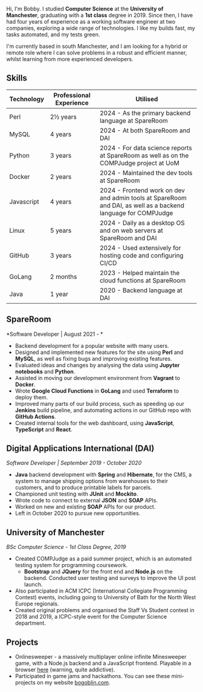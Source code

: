 Hi, I'm Bobby. I studied **Computer Science** at the **University of Manchester**, 
graduating with a **1st class** degree in 2019. Since then, I have had four
years of experience as a working software engineer at two companies, exploring
a wide range of technologies. I like my builds fast, my tasks automated,
and my tests green.

I'm currently based in south Manchester, and I am
looking for a hybrid or remote role where I can solve problems
in a robust and efficient manner, whilst learning from more experienced
developers.

## Skills

| Technology | Professional Experience | Utilised                                                                                                      |
|------------|-------------------------|---------------------------------------------------------------------------------------------------------------|
| Perl       | 2½ years                | 2024 - As the primary backend language at SpareRoom                                                           |
| MySQL      | 4 years                 | 2024 - At both SpareRoom and DAI                                                                              |
| Python     | 3 years                 | 2024 - For data science reports at SpareRoom as well as on the COMPJudge project at UoM                       |
| Docker     | 2 years                 | 2024 - Maintained the dev tools at SpareRoom                                                                  |
| Javascript | 4 years                 | 2024 - Frontend work on dev and admin tools at SpareRoom and DAI, as well as a backend language for COMPJudge |
| Linux      | 5 years                 | 2024 - Daily as a desktop OS and on web servers at SpareRoom and DAI                                          |
| GitHub     | 3 years                 | 2024 - Used extensively for hosting code and configuring CI/CD                                                |
| GoLang     | 2 months                | 2023 - Helped maintain the cloud functions at SpareRoom                                                       |
| Java       | 1 year                  | 2020 - Backend language at DAI                                                                                |


## SpareRoom 
*Software Developer | August 2021 - *

- Backend development for a popular website with many users.
- Designed and implemented new features for the site using **Perl** and **MySQL**, as well as fixing bugs and improving existing features.
- Evaluated ideas and changes by analysing the data using **Jupyter notebooks** and **Python**.
- Assisted in moving our development environment from **Vagrant** to **Docker**.
- Wrote **Google Cloud Functions** in **GoLang** and used **Terraform** to deploy them.
- Improved many parts of our build process, such as speeding up our **Jenkins** build pipeline, and automating actions in our GitHub repo with **GitHub Actions**.
- Created internal tools for the web dashboard, using **JavaScript**, **TypeScript** and **React**.

<div class="pagebreak"></div>

## Digital Applications International (DAI)
*Software Developer | September 2019 - October 2020*

- **Java** backend development with **Spring** and **Hibernate**, for the CMS, a system to manage shipping options from warehouses to their customers, and to produce printable labels for parcels.
- Championed unit testing with **JUnit** and **Mockito**.
- Wrote code to connect to external **JSON** and **SOAP** APIs.
- Worked on new and existing **SOAP** APIs for our product.
- Left in October 2020 to pursue new opportunities.

## University of Manchester
*BSc Computer Science - 1st Class Degree, 2019*
 
- Created COMPJudge as a paid summer project, which is an automated testing system for programming coursework.
  - **Bootstrap** and **JQuery** for the front end and **Node.js** on the backend. Conducted user testing and surveys to improve the UI post launch.
- Also participated in ACM ICPC (International Collegiate Programming Contest) events, including going to University of Bath for the North West Europe regionals.
- Created original problems and organised the Staff Vs Student contest in 2018 and 2019, a ICPC-style event for the Computer Science department.

## Projects

- Onlinesweeper - a massively multiplayer online infinite Minesweeper game, with a Node.js backend and a JavaScript frontend. Playable in a browser [here](https://onlinesweeper-5i7y9.ondigitalocean.app/) (warning, quite addictive).
- Participated in game jams and hackathons. You can see these mini-projects on my website [bogoblin.com](https://bogoblin.com).